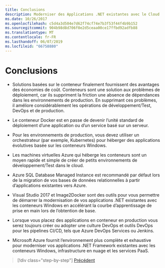 ```yaml
---
title: Conclusions
description: Moderniser des Applications .NET existantes avec le Cloud Azure et les conteneurs Windows | conclusions
ms.date: 10/26/2017
ms.openlocfilehash: c5d4a3d504e7d62f74cf74e7b3f53f44f4b9b152
ms.sourcegitcommit: 904b98d8d706f0e2d5ceaa00ce17ffbd92adfb88
ms.translationtype: MT
ms.contentlocale: fr-FR
ms.lasthandoff: 06/07/2019
ms.locfileid: "66758880"
---
```

# <a name="conclusions"></a>Conclusions

- Solutions basées sur le conteneur finalement fournissent des avantages des économies de coût. Conteneurs sont une solution aux problèmes de déploiement, car ils suppriment la friction une absence de dépendances dans les environnements de production. En supprimant ces problèmes, il améliore considérablement les opérations de développement/Test, DevOps et de production.

- Le conteneur Docker est en passe de devenir l’unité standard de déploiement d’une application ou d’un service basé sur un serveur.

- Pour les environnements de production, vous devez utiliser un orchestrateur (par exemple, Kubernetes) pour héberger des applications évolutives basée sur les conteneurs Windows.

- Les machines virtuelles Azure qui héberge les conteneurs sont un moyen rapide et simple de créer de petits environnements de développement/Test dans le cloud.

- Azure SQL Database Managed Instance est recommandé par défaut lors de la migration de vos bases de données relationnelles à partir d’applications existantes vers Azure.

- Visual Studio 2017 et Image2Docker sont des outils pour vous permettre de démarrer la modernisation de vos applications .NET existantes avec les conteneurs Windows en accélérant la courbe d’apprentissage de prise en main lors de l’obtention de base.

- Lorsque vous placez des applications en conteneur en production vous serez toujours créer ou adopter une culture DevOps et outils DevOps pour les pipelines CI/CD, tels que Azure DevOps Services ou Jenkins.

- Microsoft Azure fournit l’environnement plus complète et exhaustive pour moderniser vos applications .NET Framework existantes avec les conteneurs Windows, infrastructure en nuage et les services PaaS.

>[!div class="step-by-step"]
>[Précédent](walkthroughs-technical-get-started-overview.md)
